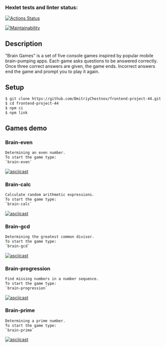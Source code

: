### Hexlet tests and linter status:

[![Actions Status](https://github.com/DmitriyChestnov/frontend-project-44/workflows/hexlet-check/badge.svg)](https://github.com/DmitriyChestnov/frontend-project-44/actions)

[![Maintainability](https://api.codeclimate.com/v1/badges/a248f20a1a9ba530e52f/maintainability)](https://codeclimate.com/github/DmitriyChestnov/frontend-project-44/maintainability)

## Description
"Brain Games" is a set of five console games inspired by popular mobile brain-pumping apps. Each game asks questions to be answered correctly. Once three correct answers are given, the game ends. Incorrect answers end the game and prompt you to play it again.


## Setup
```sh
$ git clone https://github.com/DmitriyChestnov/frontend-project-44.git
$ cd frontend-project-44
$ npm ci
$ npm link
```

## Games demo
### Brain-even
```sh
Determining an even number.
To start the game type:
`brain-even`
```
[![asciicast](https://asciinema.org/a/PgR3axLxHI1p4wqFNsTeWKLzi.svg)](https://asciinema.org/a/PgR3axLxHI1p4wqFNsTeWKLzi)

### Brain-calc 
```sh
Calculate random arithmetic expressions.
To start the game type:
`brain-calc`
```
[![asciicast](https://asciinema.org/a/yhGq7Sjav4bUl2PjrxQcKOiex.svg)](https://asciinema.org/a/yhGq7Sjav4bUl2PjrxQcKOiex)

### Brain-gcd
```sh
Determining the greatest common divisor.
To start the game type:
`brain-gcd`
```
[![asciicast](https://asciinema.org/a/5m2WtfBV4X059E2pV5LrFYRNU.svg)](https://asciinema.org/a/5m2WtfBV4X059E2pV5LrFYRNU)

### Brain-progression
```sh
Find missing numbers in a number sequence.
To start the game type:
`brain-progression`
```
[![asciicast](https://asciinema.org/a/Ujs3G0FeND2H6O7tqMEl9Aou3.svg)](https://asciinema.org/a/Ujs3G0FeND2H6O7tqMEl9Aou3)

### Brain-prime
```sh
Determining a prime number.
To start the game type:
`brain-prime`
```
[![asciicast](https://asciinema.org/a/oZSfqDi9J7JIX5uPrHfQqle3b.svg)](https://asciinema.org/a/oZSfqDi9J7JIX5uPrHfQqle3b)
